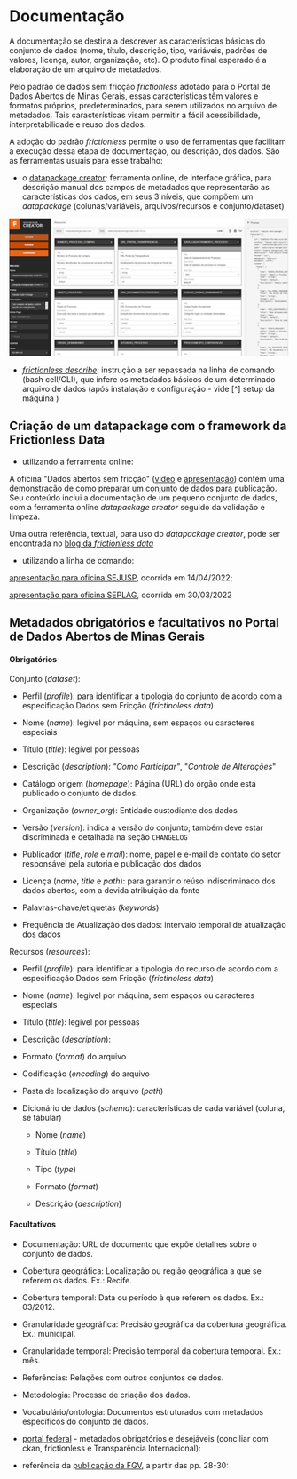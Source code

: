 # Documentação

A documentação se destina a descrever as características básicas do conjunto de dados (nome, título, descrição, tipo, variáveis, padrões de valores, licença, autor, organização, etc). O produto final esperado é a elaboração de um arquivo de metadados.

Pelo padrão de dados sem fricção _frictionless_ adotado para o Portal de Dados Abertos de Minas Gerais, essas características têm valores e formatos próprios, predeterminados, para serem utilizados no arquivo de metadados. Tais características visam permitir a fácil acessibilidade, interpretabilidade e reuso dos dados.

A adoção do padrão _frictionless_ permite o uso de ferramentas que facilitam a execução dessa etapa de documentação, ou descrição, dos dados. São as ferramentas usuais para esse trabalho: 

- o [datapackage creator](https://create.frictionlessdata.io/): ferramenta online, de interface gráfica, para descrição manual dos campos de metadados que representarão as características dos dados, em seus 3 níveis, que compõem um _datapackage_ (colunas/variáveis, arquivos/recursos e conjunto/dataset)

![](static/datapackage-creator.png)

- [_frictionless describe_](https://framework.frictionlessdata.io/docs/guides/describing-data/): instrução a ser repassada na linha de comando (bash cell/CLI), que infere os metadados básicos de um determinado arquivo de dados (após instalação e configuração - vide [^] setup da máquina )  


## Criação de um datapackage com o framework da Frictionless Data

- utilizando a ferramenta online:

A oficina "Dados abertos sem fricção" ([vídeo](https://www.youtube.com/watch?v=tZ0bmlnqMuY) e [apresentação](https://ead.prodemge.gov.br/pluginfile.php/19736/mod_resource/content/2/Dados%20Abertos%20sem%20friccao-DCTA-CGE.pdf)) contém uma demonstração de como preparar um conjunto de dados para publicação. Seu conteúdo inclui a documentação de um pequeno conjunto de dados, com a ferramenta online _datapackage creator_ seguido da validação e limpeza.

Uma outra referência, textual, para uso do _datapackage creator_, pode ser encontrada no [blog da _frictionless data_](https://frictionlessdata.io/blog/2019/05/20/used-and-useful-data/#include-a-data-schema)

- utilizando a linha de comando: 

[apresentação para oficina SEJUSP](https://github.com/dados-mg/apresentacoes/blob/master/hands-on/SEJUSP-hands-on-2022-04-12.pptx), ocorrida em 14/04/2022;

[apresentação para oficina SEPLAG](https://github.com/dados-mg/apresentacoes/blob/master/hands-on/SEPLAG-hands-on-2022-03-30.pptx), ocorrida em 30/03/2022


## Metadados obrigatórios e facultativos no Portal de Dados Abertos de Minas Gerais

#### Obrigatórios

Conjunto (_dataset_):

 - Perfil (_profile_): para identificar a tipologia do conjunto de acordo com a especificação Dados sem Fricção (_frictinoless data_)

 - Nome (_name_): legível por máquina, sem espaços ou caracteres especiais

 - Título (_title_): legível por pessoas

 - Descrição (_description_): _"Como Participar"_, "_Controle de Alterações_"

 - Catálogo origem (_homepage_): Página (URL) do órgão onde está publicado o conjunto de dados.

 - Organização (_owner_org_): Entidade custodiante dos dados 

 - Versão (_version_): indica a versão do conjunto; também deve estar discriminada e detalhada na seção `CHANGELOG`

 - Publicador (_title_, _role_ e _mail_): nome, papel e e-mail de contato do setor responsável pela autoria e publicação dos dados

 - Licença (_name_, _title_ e _path_): para garantir o reúso indiscriminado dos dados abertos, com a devida atribuição da fonte

 - Palavras-chave/etiquetas (_keywords_)

 - Frequência de Atualização dos dados: intervalo temporal de atualização dos dados

Recursos (_resources_):

 - Perfil (_profile_): para identificar a tipologia do recurso de acordo com a especificação Dados sem Fricção (_frictinoless data_)

 - Nome (_name_): legível por máquina, sem espaços ou caracteres especiais

 - Título (_title_): legível por pessoas

 - Descrição (_description_):

 - Formato (_format_) do arquivo

 - Codificação (_encoding_) do arquivo

 - Pasta de localização do arquivo (_path_)

 - Dicionário de dados (_schema_): características de cada variável (coluna, se tabular)

 	- Nome (_name_)

 	- Título (_title_)

 	- Tipo (_type_)

 	- Formato (_format_)

 	- Descrição (_description_)

#### Facultativos

 - Documentação: URL de documento que expõe detalhes sobre o conjunto de dados.

 - Cobertura geográfica: Localização ou região geográfica a que se referem os dados. Ex.: Recife.

 - Cobertura temporal: Data ou período à que referem os dados. Ex.: 03/2012.

 - Granularidade geográfica: Precisão geográfica da cobertura geográfica. Ex.: municipal.

 - Granularidade temporal: Precisão temporal da cobertura temporal. Ex.: mês.

 - Referências: Relações com outros conjuntos de dados.

 - Metodologia: Processo de criação dos dados.

 - Vocabulário/ontologia: Documentos estruturados com metadados específicos do conjunto de dados.


* [portal federal](https://dados.gov.br/pagina/padrao-de-metadados) - metadados obrigatórios e desejáveis (conciliar com ckan, frictionless e Transparência Internacional):


* referência da [publicação da FGV](https://www.gov.br/cgu/pt-br/governo-aberto/a-ogp/planos-de-acao/4o-plano-de-acao-brasileiro/compromisso-2-docs/modelo-de-referencia-de-abertura-de-dados_versao-final-2.pdf), a partir das pp. 28-30: 

